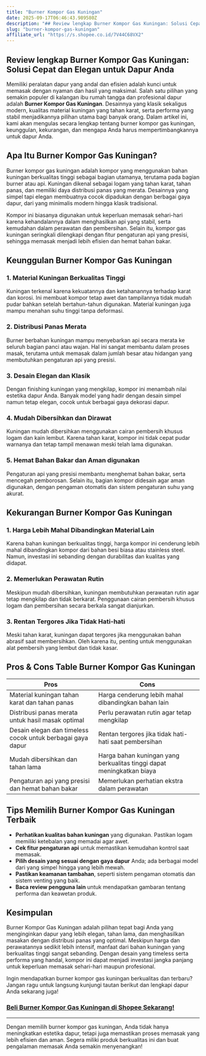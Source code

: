 ```yaml
---
title: "Burner Kompor Gas Kuningan"
date: 2025-09-17T06:46:43.989580Z
description: "## Review lengkap Burner Kompor Gas Kuningan: Solusi Cepat dan Elegan untuk Dapur Anda..."
slug: "burner-kompor-gas-kuningan"
affiliate_url: "https://s.shopee.co.id/7V44C68VX2"
---
```

## Review lengkap Burner Kompor Gas Kuningan: Solusi Cepat dan Elegan untuk Dapur Anda

Memiliki peralatan dapur yang andal dan efisien adalah kunci untuk memasak dengan nyaman dan hasil yang maksimal. Salah satu pilihan yang semakin populer di kalangan ibu rumah tangga dan profesional dapur adalah **Burner Kompor Gas Kuningan**. Desainnya yang klasik sekaligus modern, kualitas material kuningan yang tahan karat, serta performa yang stabil menjadikannya pilihan utama bagi banyak orang. Dalam artikel ini, kami akan mengulas secara lengkap tentang burner kompor gas kuningan, keunggulan, kekurangan, dan mengapa Anda harus mempertimbangkannya untuk dapur Anda.

## Apa Itu Burner Kompor Gas Kuningan?

Burner kompor gas kuningan adalah kompor yang menggunakan bahan kuningan berkualitas tinggi sebagai bagian utamanya, terutama pada bagian burner atau api. Kuningan dikenal sebagai logam yang tahan karat, tahan panas, dan memiliki daya distribusi panas yang merata. Desainnya yang simpel tapi elegan membuatnya cocok dipadukan dengan berbagai gaya dapur, dari yang minimalis modern hingga klasik tradisional.

Kompor ini biasanya digunakan untuk keperluan memasak sehari-hari karena kehandalannya dalam menghasilkan api yang stabil, serta kemudahan dalam perawatan dan pembersihan. Selain itu, kompor gas kuningan seringkali dilengkapi dengan fitur pengaturan api yang presisi, sehingga memasak menjadi lebih efisien dan hemat bahan bakar.

## Keunggulan Burner Kompor Gas Kuningan

### 1. Material Kuningan Berkualitas Tinggi
Kuningan terkenal karena kekuatannya dan ketahanannya terhadap karat dan korosi. Ini membuat kompor tetap awet dan tampilannya tidak mudah pudar bahkan setelah bertahun-tahun digunakan. Material kuningan juga mampu menahan suhu tinggi tanpa deformasi.

### 2. Distribusi Panas Merata
Burner berbahan kuningan mampu menyebarkan api secara merata ke seluruh bagian panci atau wajan. Hal ini sangat membantu dalam proses masak, terutama untuk memasak dalam jumlah besar atau hidangan yang membutuhkan pengaturan api yang presisi.

### 3. Desain Elegan dan Klasik
Dengan finishing kuningan yang mengkilap, kompor ini menambah nilai estetika dapur Anda. Banyak model yang hadir dengan desain simpel namun tetap elegan, cocok untuk berbagai gaya dekorasi dapur.

### 4. Mudah Dibersihkan dan Dirawat
Kuningan mudah dibersihkan menggunakan cairan pembersih khusus logam dan kain lembut. Karena tahan karat, kompor ini tidak cepat pudar warnanya dan tetap tampil menawan meski telah lama digunakan.

### 5. Hemat Bahan Bakar dan Aman digunakan
Pengaturan api yang presisi membantu menghemat bahan bakar, serta mencegah pemborosan. Selain itu, bagian kompor didesain agar aman digunakan, dengan pengaman otomatis dan sistem pengaturan suhu yang akurat.

## Kekurangan Burner Kompor Gas Kuningan

### 1. Harga Lebih Mahal Dibandingkan Material Lain
Karena bahan kuningan berkualitas tinggi, harga kompor ini cenderung lebih mahal dibandingkan kompor dari bahan besi biasa atau stainless steel. Namun, investasi ini sebanding dengan durabilitas dan kualitas yang didapat.

### 2. Memerlukan Perawatan Rutin
Meskipun mudah dibersihkan, kuningan membutuhkan perawatan rutin agar tetap mengkilap dan tidak berkarat. Penggunaan cairan pembersih khusus logam dan pembersihan secara berkala sangat dianjurkan.

### 3. Rentan Tergores Jika Tidak Hati-hati
Meski tahan karat, kuningan dapat tergores jika menggunakan bahan abrasif saat membersihkan. Oleh karena itu, penting untuk menggunakan alat pembersih yang lembut dan tidak kasar.

## Pros & Cons Table Burner Kompor Gas Kuningan

| **Pros** | **Cons** |
| --- | --- |
| Material kuningan tahan karat dan tahan panas | Harga cenderung lebih mahal dibandingkan bahan lain |
| Distribusi panas merata untuk hasil masak optimal | Perlu perawatan rutin agar tetap mengkilap |
| Desain elegan dan timeless cocok untuk berbagai gaya dapur | Rentan tergores jika tidak hati-hati saat pembersihan |
| Mudah dibersihkan dan tahan lama | Harga bahan kuningan yang berkualitas tinggi dapat meningkatkan biaya |
| Pengaturan api yang presisi dan hemat bahan bakar | Memerlukan perhatian ekstra dalam perawatan |

## Tips Memilih Burner Kompor Gas Kuningan Terbaik

- **Perhatikan kualitas bahan kuningan** yang digunakan. Pastikan logam memiliki ketebalan yang memadai agar awet.
- **Cek fitur pengaturan api** untuk memastikan kemudahan kontrol saat memasak.
- **Pilih desain yang sesuai dengan gaya dapur** Anda; ada berbagai model dari yang simpel hingga yang lebih mewah.
- **Pastikan keamanan tambahan**, seperti sistem pengaman otomatis dan sistem venting yang baik.
- **Baca review pengguna lain** untuk mendapatkan gambaran tentang performa dan keawetan produk.

## Kesimpulan

Burner Kompor Gas Kuningan adalah pilihan tepat bagi Anda yang menginginkan dapur yang lebih elegan, tahan lama, dan menghasilkan masakan dengan distribusi panas yang optimal. Meskipun harga dan perawatannya sedikit lebih intensif, manfaat dari bahan kuningan yang berkualitas tinggi sangat sebanding. Dengan desain yang timeless serta performa yang handal, kompor ini dapat menjadi investasi jangka panjang untuk keperluan memasak sehari-hari maupun profesional.

Ingin mendapatkan burner kompor gas kuningan berkualitas dan terbaru? Jangan ragu untuk langsung kunjungi tautan berikut dan lengkapi dapur Anda sekarang juga!

### **[Beli Burner Kompor Gas Kuningan di Shopee Sekarang!](https://s.shopee.co.id/7V44C68VX2)**

---

Dengan memilih burner kompor gas kuningan, Anda tidak hanya meningkatkan estetika dapur, tetapi juga memastikan proses memasak yang lebih efisien dan aman. Segera miliki produk berkualitas ini dan buat pengalaman memasak Anda semakin menyenangkan!